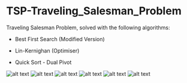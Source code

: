 # TSP-Traveling_Salesman_Problem
Traveling Salesman Problem, solved with the following algorithms:

- Best First Search (Modified Version)

- Lin-Kernighan (Optimiser)

- Quick Sort - Dual Pivot

![alt text](Report/images/FirstPage.png "Main page")
![alt text](Report/images/SecondPage.png "Second page")
![alt text](Report/images/ThirdPage.png "Third page")
![alt text](Report/images/FourthPage.png "Fourth page")
![alt text](Report/images/FifthPage.png "Fifth page")
![alt text](Report/images/SixthPage.png "Sixth page")
